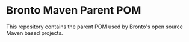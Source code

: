 
Bronto Maven Parent POM
=======================

This repository contains the parent POM used by Bronto's open source Maven based projects.

